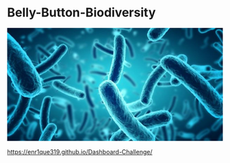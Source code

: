 # Belly-Button-Biodiversity

[![](img/bacteria.jpg)]() 


https://enr1que319.github.io/Dashboard-Challenge/

